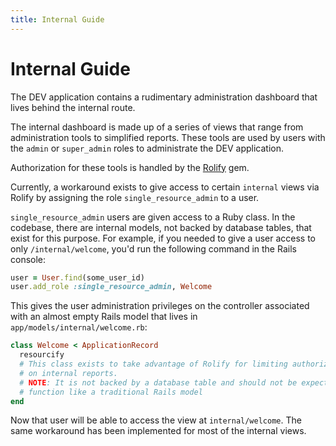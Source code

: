 ```yaml
---
title: Internal Guide
---
```


# Internal Guide

The DEV application contains a rudimentary administration dashboard that lives
behind the internal route.

The internal dashboard is made up of a series of views that range from
administration tools to simplified reports. These tools are used by users with
the `admin` or `super_admin` roles to administrate the DEV application.

Authorization for these tools is handled by the [Rolify][rolify] gem.

Currently, a workaround exists to give access to certain `internal` views via
Rolify by assigning the role `single_resource_admin` to a user.

`single_resource_admin` users are given access to a Ruby class. In the codebase,
there are internal models, not backed by database tables, that exist for this
purpose. For example, if you needed to give a user access to only
`/internal/welcome`, you'd run the following command in the Rails console:

```ruby
user = User.find(some_user_id)
user.add_role :single_resource_admin, Welcome
```

This gives the user administration privileges on the controller associated with
an almost empty Rails model that lives in `app/models/internal/welcome.rb`:

```ruby
class Welcome < ApplicationRecord
  resourcify
  # This class exists to take advantage of Rolify for limiting authorization
  # on internal reports.
  # NOTE: It is not backed by a database table and should not be expected to
  # function like a traditional Rails model
end
```

Now that user will be able to access the view at `internal/welcome`. The same
workaround has been implemented for most of the internal views.

[rolify]: https://github.com/RolifyCommunity/rolify
